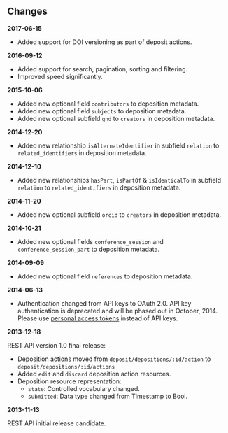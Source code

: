 ## Changes

**2017-06-15**

- Added support for DOI versioning as part of deposit actions.

**2016-09-12**

- Added support for search, pagination, sorting and filtering.
- Improved speed significantly.

**2015-10-06**

- Added new optional field `contributors` to deposition metadata.
- Added new optional field `subjects` to deposition metadata.
- Added new optional subfield `gnd` to `creators` in deposition metadata.


**2014-12-20**

- Added new relationship `isAlternateIdentifier` in subfield `relation` to
  `related_identifiers` in deposition metadata.

**2014-12-10**

- Added new relationships `hasPart`, `isPartOf` & `isIdenticalTo` in subfield
  `relation` to `related_identifiers` in deposition metadata.

**2014-11-20**

- Added new optional subfield `orcid` to `creators` in deposition metadata.

**2014-10-21**

- Added new optional fields `conference_session` and `conference_session_part`
  to deposition metadata.

**2014-09-09**

- Added new optional field `references` to deposition metadata.

**2014-06-13**

- Authentication changed from API keys to OAuth 2.0. API key authentication is
  deprecated and will be phased out in October, 2014. Please use [personal
  access tokens](#creating-a-personal-access-token) instead of API keys.

**2013-12-18**

REST API version 1.0 final release:

* Deposition actions moved from `deposit/depositions/:id/action` to
  `deposit/depositions/:id/actions`
* Added `edit` and `discard` deposition action resources.
* Deposition resource representation:
  * `state`: Controlled vocabulary changed.
  * `submitted`: Data type changed from Timestamp to Bool.

**2013-11-13**

REST API initial release candidate.
